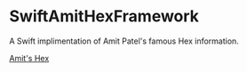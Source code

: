 # SwiftAmitHexFramework

A Swift implimentation of Amit Patel's famous Hex information.

[Amit's Hex](http://www-cs-students.stanford.edu/~amitp/gameprog.html#hex)
